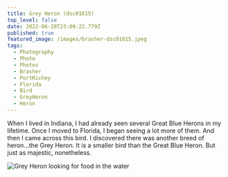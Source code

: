 ```yaml
---
title: Grey Heron (dsc01615)
top_level: false
date: 2022-06-28T23:09:22.779Z
published: true
featured_image: /images/brasher-dsc01615.jpeg
tags:
  - Photography
  - Photo
  - Photos
  - Brasher
  - PortRichey
  - Florida
  - Bird
  - GreyHeron
  - Heron
---
```

When I lived in Indiana, I had already seen several Great Blue Herons in my lifetime. Once I moved to Florida, I began seeing a lot more of them. And then I came across this bird. I discovered there was another breed of heron...the Grey Heron. It is a smaller bird than the Great Blue Heron. But just as majestic, nonetheless.



![Grey Heron looking for food in the water](/images/brasher-dsc01620.jpeg "Grey Heron looking for food in the water")